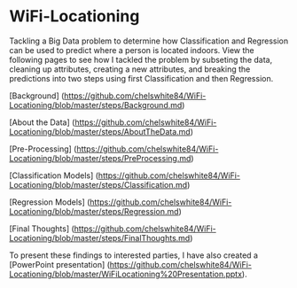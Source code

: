 # WiFi-Locationing
Tackling a Big Data problem to determine how Classification and Regression can be used to predict where a person is located indoors. View the following pages to see how I tackled the problem by subseting the data, cleaning up attributes, creating a new attributes, and breaking the predictions into two steps using first Classification and then Regression. 

[Background] (https://github.com/chelswhite84/WiFi-Locationing/blob/master/steps/Background.md)

[About the Data] (https://github.com/chelswhite84/WiFi-Locationing/blob/master/steps/AboutTheData.md)

[Pre-Processing] (https://github.com/chelswhite84/WiFi-Locationing/blob/master/steps/PreProcessing.md)

[Classification Models] (https://github.com/chelswhite84/WiFi-Locationing/blob/master/steps/Classification.md)

[Regression Models] (https://github.com/chelswhite84/WiFi-Locationing/blob/master/steps/Regression.md)

[Final Thoughts] (https://github.com/chelswhite84/WiFi-Locationing/blob/master/steps/FinalThoughts.md)


To present these findings to interested parties, I have also created a [PowerPoint presentation] (https://github.com/chelswhite84/WiFi-Locationing/blob/master/WiFiLocationing%20Presentation.pptx). 
